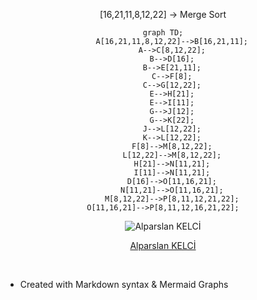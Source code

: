 <center>

[16,21,11,8,12,22] -> Merge Sort

```mermaid
graph TD;
    A[16,21,11,8,12,22]-->B[16,21,11];
    A-->C[8,12,22];
    B-->D[16];
    B-->E[21,11];
    C-->F[8];
    C-->G[12,22];
    E-->H[21];
    E-->I[11];
    G-->J[12];
    G-->K[22];
    J-->L[12,22];
    K-->L[12,22];
    F[8]-->M[8,12,22];
    L[12,22]-->M[8,12,22];
    H[21]-->N[11,21];
    I[11]-->N[11,21];
    D[16]-->O[11,16,21];
    N[11,21]-->O[11,16,21];
    M[8,12,22]-->P[8,11,12,21,22];
    O[11,16,21]-->P[8,11,12,16,21,22];    
```

![Alparslan KELCİ](https://lh3.googleusercontent.com/a/ALm5wu1pYPsDvQWEiGDN4_5-kfp9v0HHO-jqfs2mDqXB3bU=s96-c-rg-br100)
<br/>

[Alparslan KELCİ](https://github.com/AlparslanKelci "My github repository")

</center>
<br>

* Created with Markdown syntax & Mermaid Graphs